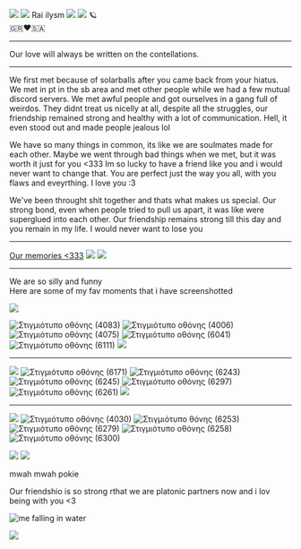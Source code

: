 
![](https://64.media.tumblr.com/80840977d510dd8b70c2e28ed028bee5/deeaef5c00f7cd59-d9/s2048x3072/2153810b821fd041b0108bdbfb1e4a1fec1567eb.pnj)
![](https://64.media.tumblr.com/26472634b1ab2ea3738dca2150a6a91a/deeaef5c00f7cd59-b6/s2048x3072/8e8ba775a65c8249551bb04f0c928b41d9ae9054.pnj)
Rai ilysm ![](https://64.media.tumblr.com/a97ab35317105eb71d67210ac267924b/291b57fc1bf1e0d5-80/s75x75_c1/0211031662745fcc51d8a4a59c2cd361f2e82af6.gifv) ![](https://gifcity.carrd.co/assets/images/gallery88/f87b272a.gif?v=47652796) 🪐                                
🇬🇷❤️🇸🇦
***
Our love will always be written on the contellations.
***
We first met because of solarballs after you came back from your hiatus. We met in pt in the sb area and met other people while we had a few mutual discord servers. 
We met awful people and got ourselves in a gang full of weirdos. They didnt treat us nicelly at all, despite all the struggles, our friendship remained strong and healthy 
with a lot of communication. Hell, it even stood out and made people jealous lol

We have so many things in common, its like we are soulmates made for each other. Maybe we went through bad things when we met, but it was worth it just for you <333
Im so lucky to have a friend like you and i would never want to change that. You are perfect just the way you all, with you flaws and eveyrthing. I love you :3

We've been throught shit together and thats what makes us special. Our strong bond, even when people tried to pull us apart, it was like were superglued into each other.
Our friendship remains strong till this day and you remain in my life. I would never want to lose you 
***
[Our memories <333](https://fantailysmpookie.straw.page/) ![](https://pixels.crd.co/assets/images/gallery30/00b3eab0.gif?v=99d3974e)
![](https://64.media.tumblr.com/c19d51ee0c6ef33d4f53468ed85eb962/deeaef5c00f7cd59-6b/s2048x3072/4540d48565e9282d9655cfc86ef0b9d51e4e13aa.pnj)
***
We are so silly and funny           
Here are some of my fav moments that i have screenshotted

            
![](https://64.media.tumblr.com/00ee0fed280be932fad0d092c8ed3a6a/deeaef5c00f7cd59-70/s2048x3072/0191b2214ec9fb213d0ae5dda7963b2709035f3e.pnj)

![Στιγμιότυπο οθόνης (4083)](https://github.com/user-attachments/assets/74ccc6d0-1afe-44a7-b828-b751ae80b886)
![Στιγμιότυπο οθόνης (4006)](https://github.com/user-attachments/assets/4dc7f43b-a5ef-4d50-b9ab-dbc0f27bf270)
![Στιγμιότυπο οθόνης (4075)](https://github.com/user-attachments/assets/f59edd5d-4b5d-49bb-814d-252f89837112)
![Στιγμιότυπο οθόνης (6041)](https://github.com/user-attachments/assets/496f9f7b-8c31-4c99-8104-949285437ca5)
![Στιγμιότυπο οθόνης (6111)](https://github.com/user-attachments/assets/7de71d34-1bdd-4deb-9233-3e3689189f5a)
![](https://64.media.tumblr.com/7e1021f4b86f57bb2b99b45705004bb2/c7c04ea2993725db-24/s1280x1920/cd8101833a3cf927bf6de3df28b9bcaa5328bb0d.pnj)
***
![](https://64.media.tumblr.com/06bd538e45b7bc099dd2b35676c0259c/c7c04ea2993725db-7a/s1280x1920/ad3e418b419eeea9841aee2d9d605864a6cbe58b.gifv)
![Στιγμιότυπο οθόνης (6171)](https://github.com/user-attachments/assets/7bf0f7c4-30f9-423d-b119-5f98b00c0ad9)
![Στιγμιότυπο οθόνης (6243)](https://github.com/user-attachments/assets/31e89b6f-4edc-424b-9508-65105f871a75)
![Στιγμιότυπο οθόνης (6245)](https://github.com/user-attachments/assets/e029eb78-c84e-4d35-bd4a-b3551c84b8a5)
![Στιγμιότυπο οθόνης (6297)](https://github.com/user-attachments/assets/a7dfb9a1-f67d-4bc2-ba9d-d93b3ff2ae82)
![Στιγμιότυπο οθόνης (6261)](https://github.com/user-attachments/assets/b26f2cc0-d591-4492-af57-5a3b9d73070b)
![](https://64.media.tumblr.com/7e1021f4b86f57bb2b99b45705004bb2/c7c04ea2993725db-24/s1280x1920/cd8101833a3cf927bf6de3df28b9bcaa5328bb0d.pnj)
***
![](https://64.media.tumblr.com/06bd538e45b7bc099dd2b35676c0259c/c7c04ea2993725db-7a/s1280x1920/ad3e418b419eeea9841aee2d9d605864a6cbe58b.gifv)
![Στιγμιότυπο οθόνης (4030)](https://github.com/user-attachments/assets/9d1a90c4-3d0b-4581-8e97-99c6e8ea4ae3)
![Στιγμιότυπο θόνης (6253)](https://github.com/user-attachments/assets/da01f363-a654-4a6c-81d7-784356e1d38a)
![Στιγμιότυπο οθόνης (6279)](https://github.com/user-attachments/assets/19485015-4056-4fd6-9d3c-b2971421ec90)
![Στιγμιότυπο οθόνης (6258)](https://github.com/user-attachments/assets/8ada264f-ae5a-4f4b-bcb7-e05dd17349dd)
![Στιγμιότυπο οθόνης (6300)](https://github.com/user-attachments/assets/8348e463-204d-4f5c-8ce1-a4db58335893)

![](https://64.media.tumblr.com/e4206c75dc4f2ac1b704c609deea1b3f/deeaef5c00f7cd59-31/s2048x3072/b18d892e2bbb58bd17b07d10455d0cf78a3503a9.pnj)
![](https://64.media.tumblr.com/26472634b1ab2ea3738dca2150a6a91a/deeaef5c00f7cd59-b6/s2048x3072/8e8ba775a65c8249551bb04f0c928b41d9ae9054.pnj)

mwah mwah pokie

Our friendshio is so strong rthat we are platonic partners now and i lov being with you <3

![me falling in water](https://github.com/user-attachments/assets/c8b78250-c255-4740-a35e-eb1ffbdab49a)


![](https://64.media.tumblr.com/3444cafa4802da5bf04c5af31d45a455/deeaef5c00f7cd59-dc/s2048x3072/c0acea55eac103bd7ff2240f7692d7e7bd2ec9f0.pnj)
